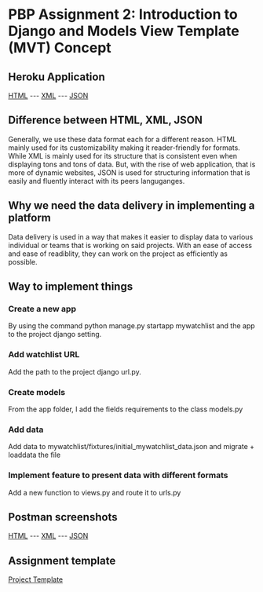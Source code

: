 # PBP Assignment 2: Introduction to Django and Models View Template (MVT) Concept

## Heroku Application
[HTML](https://raaassignment2.herokuapp.com/mywatchlist/html) ---
[XML](https://raaassignment2.herokuapp.com/mywatchlist/xml) ---
[JSON](https://raaassignment2.herokuapp.com/mywatchlist/json)

## Difference between HTML, XML, JSON
Generally, we use these data format each for a different reason. HTML mainly used for its customizability making it reader-friendly for formats. While XML is mainly used for its structure that is consistent even when displaying tons and tons of data. But, with the rise of web application, that is more of dynamic websites, JSON is used for structuring information that is easily and fluently interact with its peers languganges.

## Why we need the data delivery in implementing a platform
Data delivery is used in a way that makes it easier to display data to various individual or teams that is working on said projects. With an ease of access and ease of readiblity, they can work on the project as efficiently as possible.

## Way to implement things

### Create a new app
By using the command python manage.py startapp mywatchlist and the app to the project django setting.
<br/>

### Add watchlist URL
Add the path to the project django url.py.
<br/>

### Create models
From the app folder, I add the fields requirements to the class models.py
<br/>

### Add data
Add data to mywatchlist/fixtures/initial_mywatchlist_data.json and migrate + loaddata the file
<br/>

### Implement feature to present data with different formats
Add a new function to views.py and route it to urls.py
<br/>

## Postman screenshots
[HTML](https://cdn.discordapp.com/attachments/938087203547013131/1022280339479072798/unknown.png) ---
[XML](https://cdn.discordapp.com/attachments/938087203547013131/1022280397121388605/unknown.png) ---
[JSON](https://cdn.discordapp.com/attachments/938087203547013131/1022280432076718080/unknown.png)
<br/>

## Assignment template
[Project Template](https://github.com/pbp-fasilkom-ui/assignment-repository)
